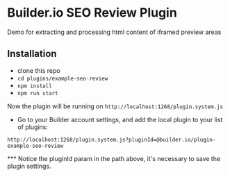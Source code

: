 # Builder.io SEO Review Plugin
Demo for extracting and processing html content of iframed preview areas

## Installation

- clone this repo
- `cd plugins/example-seo-review`
- `npm install`
- `npm run start`

Now the plugin will be running on `http://localhost:1268/plugin.system.js`

- Go to your Builder account settings, and add the local plugin to your list of plugins:

```
http://localhost:1268/plugin.system.js?pluginId=@builder.io/plugin-example-seo-review
```

*** Notice the pluginId param in the path above, it's necessary to save the plugin settings.


